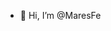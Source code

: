 - 👋 Hi, I’m @MaresFe

<!---
MaresFe/MaresFe is a ✨ special ✨ repository because its `README.md` (this file) appears on your GitHub profile.
You can click the Preview link to take a look at your changes.
--->
